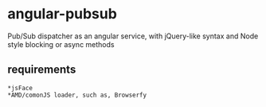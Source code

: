 # angular-pubsub
Pub/Sub dispatcher as an angular service, with jQuery-like syntax and Node style blocking or async methods

## requirements
    *jsFace
    *AMD/comonJS loader, such as, Browserfy
